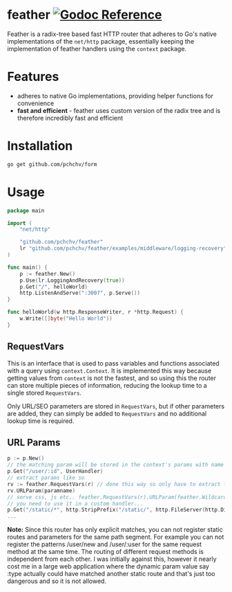 # feather [![Godoc Reference](https://pkg.go.dev/badge/github.com/pchchv/feather)](https://pkg.go.dev/github.com/pchchv/feather)

Feather is a radix-tree based fast HTTP router that adheres to Go's native implementations of the `net/http` package, essentially keeping the implementation of feather handlers using the `context` package.

# Features

- adheres to native Go implementations, providing helper functions for convenience
- **fast and efficient** - feather uses custom version of the radix tree and is therefore incredibly fast and efficient

# Installation
 
```sh
go get github.com/pchchv/form
```

# Usage

```go
package main

import (
	"net/http"

	"github.com/pchchv/feather"
	lr "github.com/pchchv/feather/examples/middleware/logging-recovery"
)

func main() {
	p := feather.New()
	p.Use(lr.LoggingAndRecovery(true))
	p.Get("/", helloWorld)
	http.ListenAndServe(":3007", p.Serve())
}

func helloWorld(w http.ResponseWriter, r *http.Request) {
	w.Write([]byte("Hello World"))
}
```

## RequestVars

This is an interface that is used to pass variables and functions associated with a query using `context.Context`. It is implemented this way because getting values from `context` is not the fastest, and so using this the router can store multiple pieces of information, reducing the lookup time to a single stored `RequestVars`.

Only URL/SEO parameters are stored in `RequestVars`, but if other parameters are added, they can simply be added to `RequestVars` and no additional lookup time is required.

## URL Params

```go
p := p.New()
// the matching param will be stored in the context's params with name "id"
p.Get("/user/:id", UserHandler)
// extract params like so
rv := feather.RequestVars(r) // done this way so only have to extract from context once, read above
rv.URLParam(paramname)
// serve css, js etc.. feather.RequestVars(r).URLParam(feather.WildcardParam) will return the remaining path if 
// you need to use it in a custom handler...
p.Get("/static/*", http.StripPrefix("/static/", http.FileServer(http.Dir("static"))).ServeHTTP)
...
```

**Note:** Since this router has only explicit matches, you can not register static routes and parameters for the same path segment. For example you can not register the patterns /user/new and /user/:user for the same request method at the same time. The routing of different request methods is independent from each other. I was initially against this, however it nearly cost me in a large web application where the dynamic param value say :type actually could have matched another static route and that's just too dangerous and so it is not allowed.